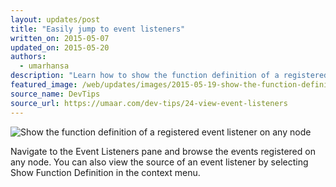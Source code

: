 ```yaml
---
layout: updates/post
title: "Easily jump to event listeners"
written_on: 2015-05-07
updated_on: 2015-05-20
authors:
  - umarhansa
description: "Learn how to show the function definition of a registered event listener on any node."
featured_image: /web/updates/images/2015-05-19-show-the-function-definition-of-a-registered-event-listener-on-any-node/view-event-listeners.gif
source_name: DevTips
source_url: https://umaar.com/dev-tips/24-view-event-listeners
---
```

<img src="/web/updates/images/2015-05-19-show-the-function-definition-of-a-registered-event-listener-on-any-node/view-event-listeners.gif" alt="Show the function definition of a registered event listener on any node">

Navigate to the Event Listeners pane and browse the events registered on any node. You can also view the source of an event listener by selecting Show Function Definition in the context menu.
